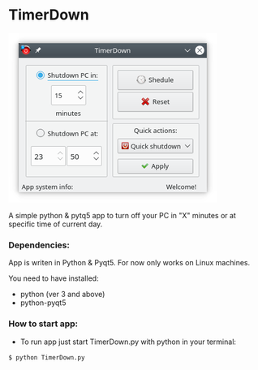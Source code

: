 # TimerDown

![TimerDown-new-UI.png](https://raw.githubusercontent.com/Pyntux/TimerDown/master/TimerDown-new-UI.png)

A simple python &amp; pytq5 app to turn off your PC in "X" minutes or at specific time of current day.


### Dependencies:

App is writen in Python & Pyqt5. For now only works on Linux machines.
 
   You need to have installed:
 
   * python (ver 3 and above)
   * python-pyqt5
   
### How to start app:

- To run app just start TimerDown.py with python in your terminal:

```
$ python TimerDown.py
```
